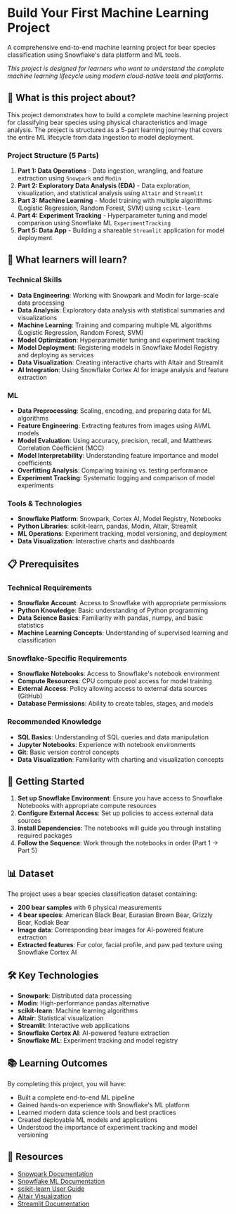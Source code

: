 # Build Your First Machine Learning Project

A comprehensive end-to-end machine learning project for bear species classification using Snowflake's data platform and ML tools.

*This project is designed for learners who want to understand the complete machine learning lifecycle using modern cloud-native tools and platforms.*

## 🐻 What is this project about?

This project demonstrates how to build a complete machine learning project for classifying bear species using physical characteristics and image analysis. The project is structured as a 5-part learning journey that covers the entire ML lifecycle from data ingestion to model deployment.

### Project Structure (5 Parts)

1. **Part 1: Data Operations** - Data ingestion, wrangling, and feature extraction using `Snowpark` and `Modin`
2. **Part 2: Exploratory Data Analysis (EDA)** - Data exploration, visualization, and statistical analysis using `Altair` and `Streamlit`
3. **Part 3: Machine Learning** - Model training with multiple algorithms (Logistic Regression, Random Forest, SVM) using `scikit-learn`
4. **Part 4: Experiment Tracking** - Hyperparameter tuning and model comparison using Snowflake ML `ExperimentTracking`
5. **Part 5: Data App** - Building a shareable `Streamlit` application for model deployment

## 🎯 What learners will learn?

### Technical Skills
- **Data Engineering**: Working with Snowpark and Modin for large-scale data processing
- **Data Analysis**: Exploratory data analysis with statistical summaries and visualizations
- **Machine Learning**: Training and comparing multiple ML algorithms (Logistic Regression, Random Forest, SVM)
- **Model Optimization**: Hyperparameter tuning and experiment tracking
- **Model Deployment**: Registering models in Snowflake Model Registry and deploying as services
- **Data Visualization**: Creating interactive charts with Altair and Streamlit
- **AI Integration**: Using Snowflake Cortex AI for image analysis and feature extraction

### ML 
- **Data Preprocessing**: Scaling, encoding, and preparing data for ML algorithms
- **Feature Engineering**: Extracting features from images using AI/ML models
- **Model Evaluation**: Using accuracy, precision, recall, and Matthews Correlation Coefficient (MCC)
- **Model Interpretability**: Understanding feature importance and model coefficients
- **Overfitting Analysis**: Comparing training vs. testing performance
- **Experiment Tracking**: Systematic logging and comparison of model experiments

### Tools & Technologies
- **Snowflake Platform**: Snowpark, Cortex AI, Model Registry, Notebooks
- **Python Libraries**: scikit-learn, pandas, Modin, Altair, Streamlit
- **ML Operations**: Experiment tracking, model versioning, and deployment
- **Data Visualization**: Interactive charts and dashboards

## 📋 Prerequisites

### Technical Requirements
- **Snowflake Account**: Access to Snowflake with appropriate permissions
- **Python Knowledge**: Basic understanding of Python programming
- **Data Science Basics**: Familiarity with pandas, numpy, and basic statistics
- **Machine Learning Concepts**: Understanding of supervised learning and classification

### Snowflake-Specific Requirements
- **Snowflake Notebooks**: Access to Snowflake's notebook environment
- **Compute Resources**: CPU compute pool access for model training
- **External Access**: Policy allowing access to external data sources (GitHub)
- **Database Permissions**: Ability to create tables, stages, and models

### Recommended Knowledge
- **SQL Basics**: Understanding of SQL queries and data manipulation
- **Jupyter Notebooks**: Experience with notebook environments
- **Git**: Basic version control concepts
- **Data Visualization**: Familiarity with charting and visualization concepts

## 🚀 Getting Started

1. **Set up Snowflake Environment**: Ensure you have access to Snowflake Notebooks with appropriate compute resources
2. **Configure External Access**: Set up policies to access external data sources
3. **Install Dependencies**: The notebooks will guide you through installing required packages
4. **Follow the Sequence**: Work through the notebooks in order (Part 1 → Part 5)

## 📊 Dataset

The project uses a bear species classification dataset containing:
- **200 bear samples** with 6 physical measurements
- **4 bear species**: American Black Bear, Eurasian Brown Bear, Grizzly Bear, Kodiak Bear
- **Image data**: Corresponding bear images for AI-powered feature extraction
- **Extracted features**: Fur color, facial profile, and paw pad texture using Snowflake Cortex AI

## 🛠️ Key Technologies

- **Snowpark**: Distributed data processing
- **Modin**: High-performance pandas alternative
- **scikit-learn**: Machine learning algorithms
- **Altair**: Statistical visualization
- **Streamlit**: Interactive web applications
- **Snowflake Cortex AI**: AI-powered feature extraction
- **Snowflake ML**: Experiment tracking and model registry

## 📚 Learning Outcomes

By completing this project, you will have:
- Built a complete end-to-end ML pipeline
- Gained hands-on experience with Snowflake's ML platform
- Learned modern data science tools and best practices
- Created deployable ML models and applications
- Understood the importance of experiment tracking and model versioning

## 🔗 Resources

- [Snowpark Documentation](https://docs.snowflake.com/en/developer-guide/snowpark/python/index.html)
- [Snowflake ML Documentation](https://docs.snowflake.com/en/user-guide/snowflake-ml/index.html)
- [scikit-learn User Guide](https://scikit-learn.org/stable/user_guide.html)
- [Altair Visualization](https://altair-viz.github.io/)
- [Streamlit Documentation](https://docs.streamlit.io/)
